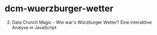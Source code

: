 # dcm-wuerzburger-wetter
2. Data Crunch Magic - Wie war's Würzburger Wetter? Eine interaktive Analyse in JavaScript

